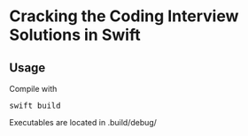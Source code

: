 # Cracking the Coding Interview Solutions in Swift

## Usage
Compile with
<pre>
swift build
</pre>

Executables are located in .build/debug/